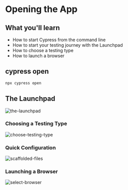 # Opening the App

## What you'll learn

- How to start Cypress from the command line
- How to start your testing journey with the Launchpad
- How to choose a testing type
- How to launch a browser

## cypress open

```bash
npx cypress open
```

## The Launchpad

![the-launchpad](https://docs.cypress.io/img/guides/core-concepts/cypress-app/the-launchpad.png)

### Choosing a Testing Type

![choose-testing-type](https://docs.cypress.io/img/guides/getting-started/opening-the-app/choose-testing-type.png)

### Quick Configuration

![scaffolded-files](https://docs.cypress.io/img/guides/getting-started/opening-the-app/scaffolded-files.png)

### Launching a Browser

![select-browser](https://docs.cypress.io/img/guides/getting-started/opening-the-app/select-browser.png)
